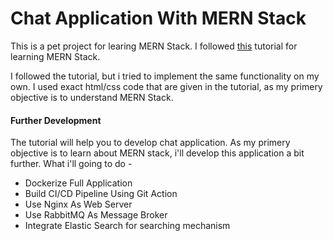 # Chat Application With MERN Stack

This is a pet project for learing MERN Stack. I followed [this](https://www.youtube.com/watch?v=WC-g0JtEIwM&list=PLHiZ4m8vCp9PHnOIT7gd30PCBoYCpGoQM&index=1&ab_channel=LearnwithSumit-LWS-Bangladesh) tutorial for learning MERN Stack.

I followed the tutorial, but i tried to implement the same functionality on my own. I used exact html/css code that are given in the tutorial, as my primery objective is to understand MERN Stack.

#### Further Development

The tutorial will help you to develop chat application. As my primery objective is to learn about MERN stack, i'll develop this application a bit further. What i'll going to do -

- Dockerize Full Application
- Build CI/CD Pipeline Using Git Action
- Use Nginx As Web Server
- Use RabbitMQ As Message Broker
- Integrate Elastic Search for searching mechanism
